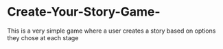 # Create-Your-Story-Game-
This is a very simple game where a user creates a story based on options they chose at each stage
